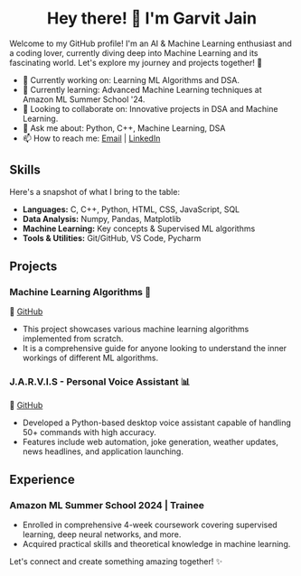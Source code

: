 # <h1 align="center">Hey there! 👋 I'm Garvit Jain</h1>

Welcome to my GitHub profile! I'm an AI & Machine Learning enthusiast and a coding lover, currently diving deep into Machine Learning and its fascinating world. Let's explore my journey and projects together! 🚀

- 🔭 Currently working on: Learning ML Algorithms and DSA.
- 🌱 Currently learning: Advanced Machine Learning techniques at Amazon ML Summer School '24.
- 👯 Looking to collaborate on: Innovative projects in DSA and Machine Learning.
- 💬 Ask me about: Python, C++, Machine Learning, DSA
- 📫 How to reach me: [Email](mailto:garvitjainjnv@gmail.com) | [LinkedIn](https://www.linkedin.com/in/garvit-jain-499b40257/)

## Skills

Here's a snapshot of what I bring to the table:
- **Languages:** C, C++, Python, HTML, CSS, JavaScript, SQL
- **Data Analysis:** Numpy, Pandas, Matplotlib
- **Machine Learning:** Key concepts & Supervised ML algorithms
- **Tools & Utilities:** Git/GitHub, VS Code, Pycharm

## Projects
### Machine Learning Algorithms 🤖
🔗 [GitHub](https://github.com/garvitjain-02/Machine-Learning-Algorithms)
- This project showcases various machine learning algorithms implemented from scratch.
- It is a comprehensive guide for anyone looking to understand the inner workings of different ML algorithms.
  
### J.A.R.V.I.S - Personal Voice Assistant 📊
🔗 [GitHub](https://github.com/garvitjain-02/JARVIS-Voice-Assistant)
- Developed a Python-based desktop voice assistant capable of handling 50+ commands with high accuracy.
- Features include web automation, joke generation, weather updates, news headlines, and application launching.

## Experience

### Amazon ML Summer School 2024 | Trainee
- Enrolled in comprehensive 4-week coursework covering supervised learning, deep neural networks, and more.
- Acquired practical skills and theoretical knowledge in machine learning.

Let's connect and create something amazing together! ✨
<!--
![Garvit's GitHub stats](https://github-readme-stats.vercel.app/api?username=garvitjain-02&show_icons=true&theme=radical) \
-->
